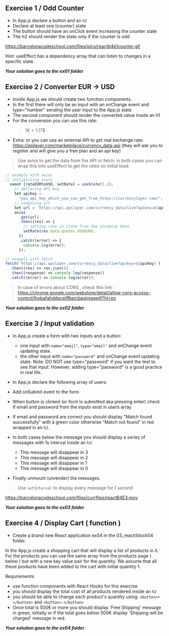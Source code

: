 ## Exercise 1 / Odd Counter

- In App.js declare a button and an `h2`
- Declare at least one [counter] state
- The button should have an onClick event increasing the counter state
- The h2 should render the state only if the counter is odd

https://barcelonacodeschool.com/files/pics/reactb4e1counter.gif

<!-- http://barcelonacodeschool.com/files/currfiles/react_block4_ex1.mp4 -->

Hint: useEffect has a dependency array that can listen to changes in a specific state

**_Your solution goes to the ex01 folder_**

## Exercise 2 / Converter EUR -> USD

- Inside App.js we should create two function components.
- In the first there will only be an input with an onChange event and type="number" sending the user input to the App.js state
- The second component should render the converted value inside an h1
- For the conversion you can use this rate:
  > 1€ = 1.17$
- Extra:
  or you can use an external API to get real exchange rate: https://apilayer.com/marketplace/currency_data-api
  (they will ask you to register and will give you a free plan and an api key)

> Use axios to get the data from the API or fetch; in both cases you can wrap this into useEffect to get the rates on initial load:

```js
// example with axios
// initializing state
  const [rateEURtoUSD, setRate] = useState(1.2);
    // declaring API key
    let apiKey =
      "you_api_key_which_you_can_get_from_https://currencylayer.com/";
    // composing url
    let url = `https://api.apilayer.com/currency_data/live?apikey=${apiKey}`;
    axios
      .get(url)
      .then((res) => {
        // setting rate in state from the incoming data
        setRate(res.data.quotes.USDEUR);
      })
      .catch((error) => {
        console.log(error);
      });
```

```js
// example with fetch
fetch(`https://api.apilayer.com/currency_data/live?apikey=${apiKey}`)
  .then((res) => res.json())
  .then((response) => console.log(response))
  .catch((error) => console.log(error));
```

> In case of errors about CORS , check this link : https://chrome.google.com/webstore/detail/allow-cors-access-control/lhobafahddgcelffkeicbaginigeejlf?hl=en

**_Your solution goes to the ex02 folder_**

## Exercise 3 / Input validation

- In App.js create a form with two inputs and a button:
  - one input with `name="email"`, `type="email"` and onChange event updating state.
  - the other input with `name="password"` and onChange event updating state. Note: DO NOT use type="password" if you want the test to see that input. However, adding type="password" is a good practice in real life. 
- In App.js declare the following array of users:
  <!-- const users = [
    { email: "a@a.com", password: "a" },
    { email: "b@b.com", password: "b" },
    { email: "c@c.com", password: "c" },
  ] -->
- Add onSubmit event to the form <!-- <form onSubmit={handleSubmit} >[...]</form> -->
- When button is clicked (or form is submitted aka pressing enter) check if email and password from the inputs exist in users array
- If email and password are correct you should display "Match found successfully" with a green color otherwise "Match not found" in red wrapped in an `h2`.
- In both cases below the message you should display a series of messages with 1s interval inside an `h3`:

  - This message will disappear in 3
  - This message will disappear in 2
  - This message will disappear in 1
  - This message will disappear in 0

- Finally unmount (unrender) the messages.

> Use `setInterval` to display every message for 1 second

https://barcelonacodeschool.com/files/currfiles/reactB4E3.mov

**_Your solution goes to the ex03 folder_**

## Exercise 4 / Display Cart ( function )

- Create a brand new React application ex04 in the 03_react/block04 folder.

In the App.js create a shopping cart that will display a list of products in it. For the products you can use the same array from the products page ( below ) but with a new key value pair for the quantity. We assume that all these products have been added to the cart with initial quantity 1.

Requirements:

- use function components with React Hooks for this exercise
- you should display the total cost of all products rendered inside an `h2`
- you should be able to change each product's quantity using: `<button>+</button>` and `<button>-</button>`
- Once total is 500€ or more you should display 'Free Shipping' message in green, initially or if the total goes below 500€ display 'Shipping will be charged' message in red.

[screenshot of cart example]: (https://barcelonacodeschool.com/files/pics/cur_files/reactB4E4.png)
[screenshot of cart example]: (http://barcelonacodeschool.com/files/pics/cur_files/reactB4E4-02.png)

**_Your solution goes to the ex04 folder_**

<!-- const products = [
    {
      product: "flash t-shirt",
      price: 27.5,
      category: "t-shirts",
      bestSeller: false,
      image:
        "https://images-na.ssl-images-amazon.com/images/I/61ZipyCaAKL._AC_UX385_.jpg",
      onSale: true,
      quantity: 1
    },
    {
      product: "batman t-shirt",
      price: 22.5,
      category: "t-shirts",
      bestSeller: true,
      image:
        "https://s1.thcdn.com/productimg/1600/1600/11676326-1444552242012324.png",
      onSale: false,
      quantity: 1
    },
    {
      product: "superman hat",
      price: 13.9,
      category: "hats",
      bestSeller: true,
      image:
        "https://banner2.kisspng.com/20180429/rqe/kisspng-baseball-cap-superman-logo-batman-hat-5ae5ef317f8366.9727520615250184175223.jpg",
      onSale: false,
      quantity: 1
    },
  ]; -->
